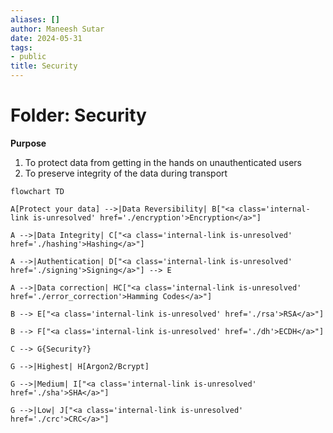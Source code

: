 ```yaml
---
aliases: []
author: Maneesh Sutar
date: 2024-05-31
tags:
- public
title: Security
---
```


# Folder: Security

**Purpose**

1. To protect data from getting in the hands on unauthenticated users
1. To preserve integrity of the data during transport

````mermaid
flowchart TD

A[Protect your data] -->|Data Reversibility| B["<a class='internal-link is-unresolved' href='./encryption'>Encryption</a>"]

A -->|Data Integrity| C["<a class='internal-link is-unresolved' href='./hashing'>Hashing</a>"]

A -->|Authentication| D["<a class='internal-link is-unresolved' href='./signing'>Signing</a>"] --> E

A -->|Data correction| HC["<a class='internal-link is-unresolved' href='./error_correction'>Hamming Codes</a>"]

B --> E["<a class='internal-link is-unresolved' href='./rsa'>RSA</a>"]

B --> F["<a class='internal-link is-unresolved' href='./dh'>ECDH</a>"]

C --> G{Security?}

G -->|Highest| H[Argon2/Bcrypt]

G -->|Medium| I["<a class='internal-link is-unresolved' href='./sha'>SHA</a>"]

G -->|Low| J["<a class='internal-link is-unresolved' href='./crc'>CRC</a>"]


````
